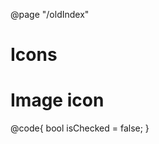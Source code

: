 ﻿@page "/oldIndex"


<h1>Icons</h1>
<BFUIcon IconName="Airplane" ClassName="iconExample" />
<BFUIcon IconName="Mail" ClassName="iconExample" />
<BFUIcon IconName="Video" ClassName="iconExample red" />
<BFUIcon IconName="EditMirrored" ClassName="iconExample red" />

<BFUPrimaryButton Text="Test" />


<h1>Image icon</h1>
<BFUIcon IconSrc="smallSampleImage.jpg" ClassName="iconExample" />
@code{
    bool isChecked = false;
}